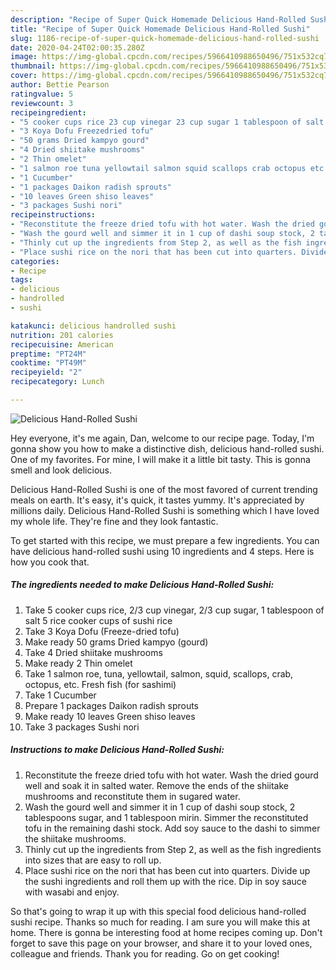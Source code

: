 ```yaml
---
description: "Recipe of Super Quick Homemade Delicious Hand-Rolled Sushi"
title: "Recipe of Super Quick Homemade Delicious Hand-Rolled Sushi"
slug: 1186-recipe-of-super-quick-homemade-delicious-hand-rolled-sushi
date: 2020-04-24T02:00:35.280Z
image: https://img-global.cpcdn.com/recipes/5966410988650496/751x532cq70/delicious-hand-rolled-sushi-recipe-main-photo.jpg
thumbnail: https://img-global.cpcdn.com/recipes/5966410988650496/751x532cq70/delicious-hand-rolled-sushi-recipe-main-photo.jpg
cover: https://img-global.cpcdn.com/recipes/5966410988650496/751x532cq70/delicious-hand-rolled-sushi-recipe-main-photo.jpg
author: Bettie Pearson
ratingvalue: 5
reviewcount: 3
recipeingredient:
- "5 cooker cups rice 23 cup vinegar 23 cup sugar 1 tablespoon of salt 5 rice cooker cups of sushi rice"
- "3 Koya Dofu Freezedried tofu"
- "50 grams Dried kampyo gourd"
- "4 Dried shiitake mushrooms"
- "2 Thin omelet"
- "1 salmon roe tuna yellowtail salmon squid scallops crab octopus etc Fresh fish for sashimi"
- "1 Cucumber"
- "1 packages Daikon radish sprouts"
- "10 leaves Green shiso leaves"
- "3 packages Sushi nori"
recipeinstructions:
- "Reconstitute the freeze dried tofu with hot water. Wash the dried gourd well and soak it in salted water. Remove the ends of the shiitake mushrooms and reconstitute them in sugared water."
- "Wash the gourd well and simmer it in 1 cup of dashi soup stock, 2 tablespoons sugar, and 1 tablespoon mirin. Simmer the reconstituted tofu in the remaining dashi stock. Add soy sauce to the dashi to simmer the shiitake mushrooms."
- "Thinly cut up the ingredients from Step 2, as well as the fish ingredients into sizes that are easy to roll up."
- "Place sushi rice on the nori that has been cut into quarters. Divide up the sushi ingredients and roll them up with the rice. Dip in soy sauce with wasabi and enjoy."
categories:
- Recipe
tags:
- delicious
- handrolled
- sushi

katakunci: delicious handrolled sushi 
nutrition: 201 calories
recipecuisine: American
preptime: "PT24M"
cooktime: "PT49M"
recipeyield: "2"
recipecategory: Lunch

---
```



![Delicious Hand-Rolled Sushi](https://img-global.cpcdn.com/recipes/5966410988650496/751x532cq70/delicious-hand-rolled-sushi-recipe-main-photo.jpg)

Hey everyone, it's me again, Dan, welcome to our recipe page. Today, I'm gonna show you how to make a distinctive dish, delicious hand-rolled sushi. One of my favorites. For mine, I will make it a little bit tasty. This is gonna smell and look delicious.



Delicious Hand-Rolled Sushi is one of the most favored of current trending meals on earth. It's easy, it's quick, it tastes yummy. It's appreciated by millions daily. Delicious Hand-Rolled Sushi is something which I have loved my whole life. They're fine and they look fantastic.


To get started with this recipe, we must prepare a few ingredients. You can have delicious hand-rolled sushi using 10 ingredients and 4 steps. Here is how you cook that.

<!--inarticleads1-->

##### The ingredients needed to make Delicious Hand-Rolled Sushi:

1. Take 5 cooker cups rice, 2/3 cup vinegar, 2/3 cup sugar, 1 tablespoon of salt 5 rice cooker cups of sushi rice
1. Take 3 Koya Dofu (Freeze-dried tofu)
1. Make ready 50 grams Dried kampyo (gourd)
1. Take 4 Dried shiitake mushrooms
1. Make ready 2 Thin omelet
1. Take 1 salmon roe, tuna, yellowtail, salmon, squid, scallops, crab, octopus, etc. Fresh fish (for sashimi)
1. Take 1 Cucumber
1. Prepare 1 packages Daikon radish sprouts
1. Make ready 10 leaves Green shiso leaves
1. Take 3 packages Sushi nori




<!--inarticleads2-->

##### Instructions to make Delicious Hand-Rolled Sushi:

1. Reconstitute the freeze dried tofu with hot water. Wash the dried gourd well and soak it in salted water. Remove the ends of the shiitake mushrooms and reconstitute them in sugared water.
1. Wash the gourd well and simmer it in 1 cup of dashi soup stock, 2 tablespoons sugar, and 1 tablespoon mirin. Simmer the reconstituted tofu in the remaining dashi stock. Add soy sauce to the dashi to simmer the shiitake mushrooms.
1. Thinly cut up the ingredients from Step 2, as well as the fish ingredients into sizes that are easy to roll up.
1. Place sushi rice on the nori that has been cut into quarters. Divide up the sushi ingredients and roll them up with the rice. Dip in soy sauce with wasabi and enjoy.




So that's going to wrap it up with this special food delicious hand-rolled sushi recipe. Thanks so much for reading. I am sure you will make this at home. There is gonna be interesting food at home recipes coming up. Don't forget to save this page on your browser, and share it to your loved ones, colleague and friends. Thank you for reading. Go on get cooking!
